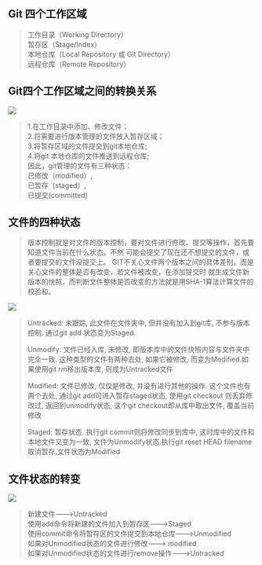 ## Git 四个工作区域  
> 工作目录（Working Directory）  
暂存区（Stage/Index）  
本地仓库（Local Repository 或 Git Directory）  
远程仓库（Remote Repository）  
## Git四个工作区域之间的转换关系  
![](https://upload-images.jianshu.io/upload_images/23885300-9fc53b2df3a1f80a.png?imageMogr2/auto-orient/strip|imageView2/2/w/1200/format/webp)  
> 1.在工作目录中添加、修改文件；  
2.将需要进行版本管理的文件放入暂存区域；  
3.将暂存区域的文件提交到git本地仓库;  
4.将git 本地仓库的文件推送到远程仓库;  
因此，git管理的文件有三种状态：  
    已修改（modified）,  
    已暂存（staged）,  
    已提交(committed)  
## 文件的四种状态
> 版本控制就是对文件的版本控制，要对文件进行修改、提交等操作，首先要知道文件当前在什么状态，不然
可能会提交了现在还不想提交的文件，或者要提交的文件没提交上。
GIT不关心文件两个版本之间的具体差别，而是关心文件的整体是否有改变，若文件被改变，在添加提交时
就生成文件新版本的快照，而判断文件整体是否改变的方法就是用SHA-1算法计算文件的校验和。  

![](https://upload-images.jianshu.io/upload_images/23885300-a42fc3a9887b7236.png?imageMogr2/auto-orient/strip|imageView2/2/w/1200/format/webp)  

> Untracked: 未跟踪, 此文件在文件夹中, 但并没有加入到git库, 不参与版本控制. 通过git add 状态变为Staged.   
> 
> Unmodify:  文件已经入库, 未修改, 即版本库中的文件快照内容与文件夹中完全一致. 这种类型的文件有两种去处, 如果它被修改, 而变为Modified.如果使用git rm移出版本库, 则成为Untracked文件  
> 
> Modified: 文件已修改, 仅仅是修改, 并没有进行其他的操作. 这个文件也有两个去处, 通过git add可进入暂存staged状态, 使用git checkout 则丢弃修改过, 返回到unmodify状态, 这个git checkout即从库中取出文件, 覆盖当前修改    
> 
> Staged: 暂存状态. 执行git commit则将修改同步到库中, 这时库中的文件和本地文件又变为一致, 文件为Unmodify状态.执行git reset HEAD filename取消暂存,文件状态为Modified  

## 文件状态的转变
![](https://upload-images.jianshu.io/upload_images/23885300-7d6f58d9cf882f29.png?imageMogr2/auto-orient/strip|imageView2/2/w/1200/format/webp)  
> 新建文件--->Untracked  
使用add命令将新建的文件加入到暂存区--->Staged  
使用commit命令将暂存区的文件提交到本地仓库--->Unmodified  
如果对Unmodified状态的文件进行修改---> modified  
如果对Unmodified状态的文件进行remove操作--->Untracked
